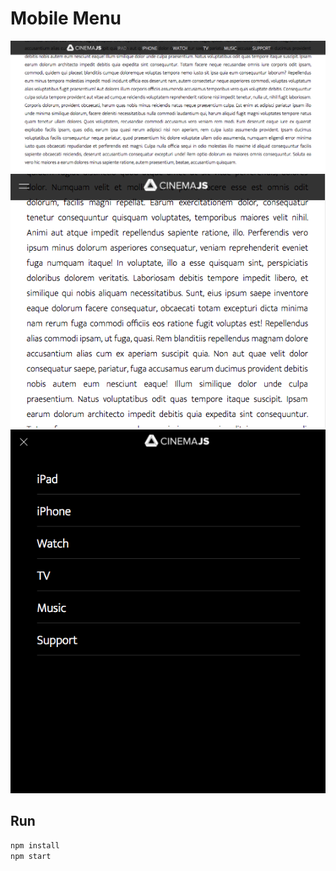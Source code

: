 # Mobile Menu

![alt desktop menu](./images/desktop-menu.png)
![alt mobile menu closed](./images/mobile-menu-closed.png)
![alt mobile menu opened](./images/mobile-menu-opened.png)

## Run

```bash
npm install
npm start
```